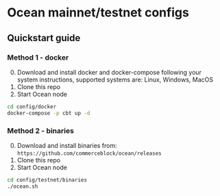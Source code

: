 # Ocean mainnet/testnet configs

## Quickstart guide

### Method 1 - docker
0. Download and install docker and docker-compose following your system instructions, supported systems are: Linux, Windows, MacOS
1. Clone this repo
2. Start Ocean node
```bash
cd config/docker
docker-compose -p cbt up -d
```

### Method 2 - binaries

0. Download and install binaries from:
```https://github.com/commerceblock/ocean/releases```
1. Clone this repo
2. Start Ocean node
```bash
cd config/testnet/binaries
./ocean.sh
```
